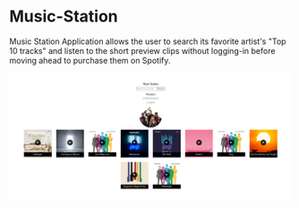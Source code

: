 # Music-Station
Music Station Application allows the user to search its favorite artist's "Top 10 tracks" and listen to the short preview clips without logging-in before moving ahead to purchase them on Spotify.


![](/src/Music-Station.png)
